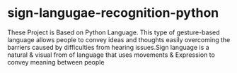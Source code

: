 # sign-langugae-recognition-python
These Project is Based on Python Language. This type of gesture-based language allows people to convey ideas and
thoughts easily overcoming the barriers caused by difficulties from hearing issues.Sign language is a natural & visual
from of language that uses movements & Expression to convey meaning between people
